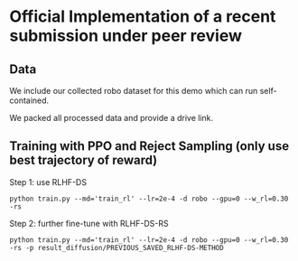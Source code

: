 # Official Implementation of a recent submission under peer review


## Data
We include our collected robo dataset for this demo which can run self-contained.

We packed all processed data and provide a drive link.

## Training with PPO and Reject Sampling (only use best trajectory of reward)

Step 1: use RLHF-DS
```
python train.py --md='train_rl' --lr=2e-4 -d robo --gpu=0 --w_rl=0.30 -rs
```

Step 2: further fine-tune with RLHF-DS-RS
```
python train.py --md='train_rl' --lr=2e-4 -d robo --gpu=0 --w_rl=0.30 -rs -p result_diffusion/PREVIOUS_SAVED_RLHF-DS-METHOD
```
